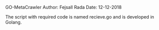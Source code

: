 GO-MetaCrawler
Author: Fejsall Rada
Date: 12-12-2018

The script with required code is named recieve.go and is developed in Golang.
